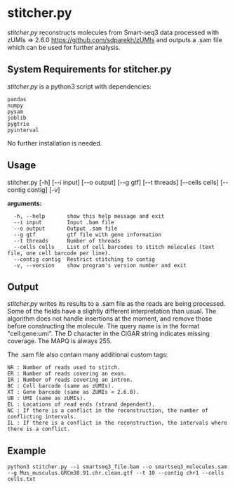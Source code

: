 # stitcher.py

_stitcher.py_ reconstructs molecules from Smart-seq3 data processed with zUMIs => 2.6.0 https://github.com/sdparekh/zUMIs and outputs a .sam file which can be used for further analysis.

## System Requirements for stitcher.py

_stitcher.py_  is a python3 script with dependencies:
```
pandas
numpy
pysam
joblib
pygtrie
pyinterval
```
No further installation is needed.

## Usage

stitcher.py [-h] [--i input] [--o output] [--g gtf] [--t threads]
                   [--cells cells] [--contig contig] [-v]

**arguments:**
```
  -h, --help       show this help message and exit
  --i input        Input .bam file
  --o output       Output .sam file
  --g gtf          gtf file with gene information
  --t threads      Number of threads
  --cells cells    List of cell barcodes to stitch molecules (text file, one cell barcode per line).
  --contig contig  Restrict stitching to contig
  -v, --version    show program's version number and exit
```


## Output 

_stitcher.py_ writes its results to a .sam file as the reads are being processed. Some of the fields have a slightly different interpretation than usual. The algorithm does not handle insertions at the moment, and remove those before constructing the molecule. The query name is in the format "cell:gene:umi". The D character in the CIGAR string indicates missing coverage. The MAPQ is always 255. 

The .sam file also contain many additional custom tags:

```
NR : Number of reads used to stitch.
ER : Number of reads covering an exon.
IR : Number of reads covering an intron.
BC : Cell barcode (same as zUMIs).
XT : Gene barcode (same as ZUMIs < 2.6.0).
UB : UMI (same as zUMIs).
EL : Locations of read ends (strand dependent).
NC : If there is a conflict in the reconstruction, the number of conflicting intervals.
IL : If there is a conflict in the reconstruction, the intervals where there is a conflict.
```

## Example 

```
python3 stitcher.py --i smartseq3_file.bam --o smartseq3_molecules.sam --g Mus_musculus.GRCm38.91.chr.clean.gtf --t 10 --contig chr1 --cells cells.txt
```
